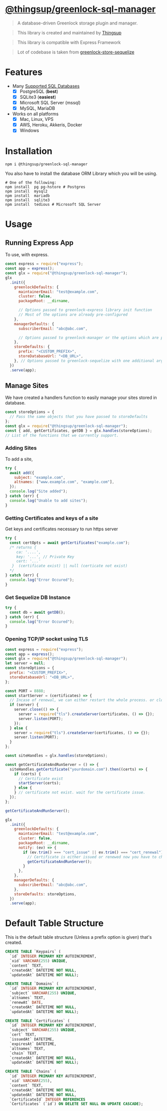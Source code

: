 # [@thingsup/greenlock-sql-manager](https://github.com/thingsup/greenlock-sql-manager)

> A database-driven Greenlock storage plugin and manager.

> This library is created and maintained by [Thingsup](https://thingsup.io)

> This library is compatible with Express Framework

> Lot of codebase is taken from [greenlock-store-sequelize](https://git.rootprojects.org/root/greenlock-store-sequelize.js/src/branch/master)

# Features

- Many [Supported SQL Databases](http://docs.sequelizejs.com/manual/getting-started.html)
  - [x] PostgreSQL (**best**)
  - [x] SQLite3 (**easiest**)
  - [x] Microsoft SQL Server (mssql)
  - [x] MySQL, MariaDB
- Works on all platforms
  - [x] Mac, Linux, VPS
  - [x] AWS, Heroku, Akkeris, Docker
  - [x] Windows

# Installation

```
npm i @thingsup/greenlock-sql-manager
```

You also have to install the database ORM Library which you will be using.

```
# One of the following:
npm install  pg pg-hstore # Postgres
npm install  mysql2
npm install  mariadb
npm install  sqlite3
npm install  tedious # Microsoft SQL Server
```

# Usage

## Running Express App

To use, with express.

```js
const express = require("express");
const app = express();
const glx = require("@thingsup/greenlock-sql-manager");
glx
  .init({
    greenlockDefaults: {
      maintainerEmail: "test@example.com",
      cluster: false,
      packageRoot: __dirname,

      // Options passed to greenlock-express library init function
      // Most of the options are already pre-configured
    },
    managerDefaults: {
      subscriberEmail: "abc@abc.com",

      // Options passed to greenlock-manager or the options which are passed in config.json of greenlock-express library
    },
    storeDefaults: {
      prefix: "<CUSTOM_PREFIX>",
      storeDatabaseUrl: "<DB_URL>",
    }, // Options passed to greenlock-sequelize with one additional argument prefix
  })
  .serve(app);
```

## Manage Sites

We have created a handlers function to easily manage your sites stored in database.

```js
const storeOptions = {
  // Pass the same objects that you have passed to storeDefaults
};
const glx = require("@thingsup/greenlock-sql-manager");
const { add, getCertificates, getDB } = glx.handles(storeOptions);
// List of the functions that we currently support.
```

### Adding Sites

To add a site,

```js
try {
  await add({
    subject: "example.com",
    altnames: ["www.example.com", "example.com"],
  });
  console.log("Site added");
} catch (err) {
  console.log("Unable to add sites");
}
```

### Getting Certificates and keys of a site

Get keys and certificates necessary to run https server

```js
try {
  const certOpts = await getCertificates("example.com");
  /* returns {
     ca: '....',
     key: '...', // Private Key
     cert: '...'
   }  (certificate exist) || null (certicate not exist)
  */
} catch (err) {
  console.log("Error Occured");
}
```

### Get Sequelize DB Instance

```js
try {
  const db = await getDB();
} catch (err) {
  console.log("Error Occured");
}
```

### Opening TCP/IP socket using TLS

```js
const express = require("express");
const app = express();
const glx = require("@thingsup/greenlock-sql-manager");
let server = null;
const storeOptions = {
  prefix: "<CUSTOM_PREFIX>",
  storeDatabaseUrl: "<DB_URL>",
};

const PORT = 8888;
const startServer = (certificates) => {
  // Incase of renewal, we can either restart the whole process. or close the existing server and then start it with new certificate.
  if (server) {
    server.close(() => {
      server = require("tls").createServer(certificates, () => {});
      server.listen(PORT);
    });
  } else {
    server = require("tls").createServer(certificates, () => {});
    server.listen(PORT);
  }
};

const siteHandles = glx.handles(storeOptions);

const getCertificateAndRunServer = () => {
  siteHandles.getCertificate("yourdomain.com").then((certs) => {
    if (certs) {
      // Certificate exist
      startServer(certs);
    } else {
    } // certificate not exist. wait for the certificate issue.
  });
};

getCertificateAndRunServer();

glx
  .init({
    greenlockDefaults: {
      maintainerEmail: "test@example.com",
      cluster: false,
      packageRoot: __dirname,
      notify: (ev) => {
        if (ev.trim() === "cert_issue" || ev.trim() === "cert_renewal") {
          // Certificate is either issued or renewed now you have to change your socket's certificate
          getCertificateAndRunServer();
        }
      },
    },
    managerDefaults: {
      subscriberEmail: "abc@abc.com",
    },
    storeDefaults: storeOptions,
  })
  .serve(app);
```

# Default Table Structure

This is the default table structure (Unless a prefix option is given) that's created.

```sql
CREATE TABLE `Keypairs` (
  `id` INTEGER PRIMARY KEY AUTOINCREMENT,
  `xid` VARCHAR(255) UNIQUE,
  `content` TEXT,
  `createdAt` DATETIME NOT NULL,
  `updatedAt` DATETIME NOT NULL);

CREATE TABLE `Domains` (
  `id` INTEGER PRIMARY KEY AUTOINCREMENT,
  `subject` VARCHAR(255) UNIQUE,
  `altnames` TEXT,
  `renewAt` DATE,
  `createdAt` DATETIME NOT NULL,
  `updatedAt` DATETIME NOT NULL);

CREATE TABLE `Certificates` (
  `id` INTEGER PRIMARY KEY AUTOINCREMENT,
  `subject` VARCHAR(255) UNIQUE,
  `cert` TEXT,
  `issuedAt` DATETIME,
  `expiresAt` DATETIME,
  `altnames` TEXT,
  `chain` TEXT,
  `createdAt` DATETIME NOT NULL,
  `updatedAt` DATETIME NOT NULL);

CREATE TABLE `Chains` (
  `id` INTEGER PRIMARY KEY AUTOINCREMENT,
  `xid` VARCHAR(255),
  `content` TEXT,
  `createdAt` DATETIME NOT NULL,
  `updatedAt` DATETIME NOT NULL,
  `CertificateId` INTEGER REFERENCES
  `Certificates` (`id`) ON DELETE SET NULL ON UPDATE CASCADE);
```
